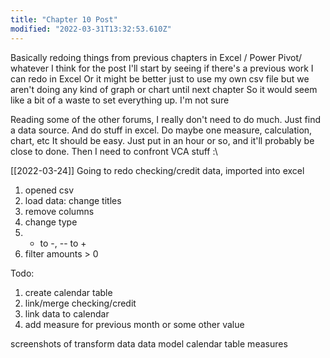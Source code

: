 ```yaml
---
title: "Chapter 10 Post"
modified: "2022-03-31T13:32:53.610Z"
---
```


Basically redoing things from previous chapters in Excel / Power Pivot/ whatever
I think for the post I'll start by seeing if there's a previous work I can redo in Excel
Or it might be better just to use my own csv file 
but we aren't doing any kind of graph or chart until next chapter 
So it would seem like a bit of a waste to set everything up.
I'm not sure

Reading some of the other forums, I really don't need to do much. 
Just find a data source. And do stuff in excel. Do maybe one measure, calculation, chart, etc 
It should be easy. 
Just put in an hour or so, and it'll probably be close to done. 
Then I need to confront VCA stuff :\ 

[[2022-03-24]]
Going to redo checking/credit data, imported into excel

1. opened csv
2. load data: change titles
3. remove columns
4. change type
5. + to -, -- to +
6. filter amounts > 0

Todo: 
1. create calendar table
2. link/merge checking/credit
3. link data to calendar
4. add measure for previous month or some other value

screenshots of 
transform data
data model
calendar table
measures

